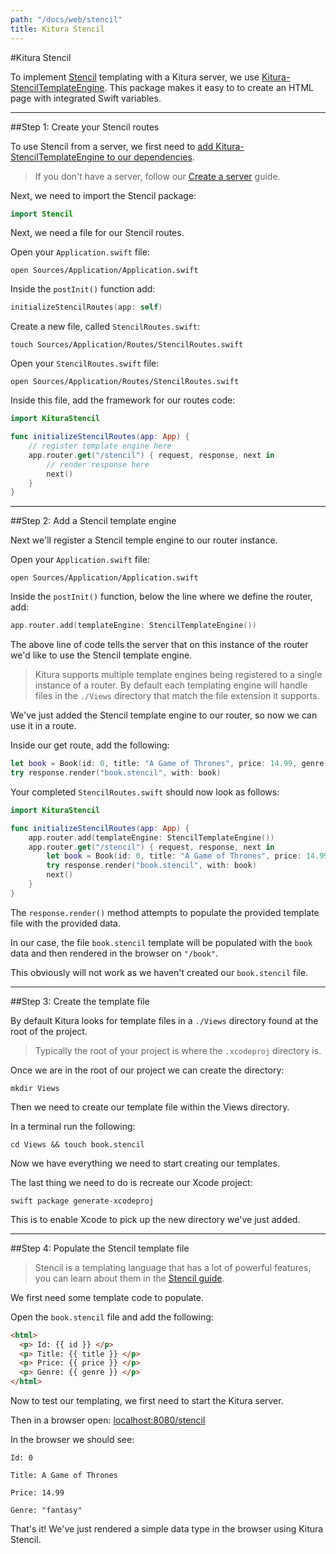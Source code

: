 ```yaml
---
path: "/docs/web/stencil"
title: Kitura Stencil
---
```


#Kitura Stencil

To implement [Stencil](https://github.com/stencilproject/Stencil) templating with a Kitura server, we use [Kitura-StencilTemplateEngine](https://github.com/IBM-Swift/Kitura-StencilTemplateEngine). This package makes it easy to to create an HTML page with integrated Swift variables.

---

##Step 1: Create your Stencil routes

To use Stencil from a server, we first need to [add Kitura-StencilTemplateEngine to our dependencies](https://github.com/IBM-Swift/Kitura-StencilTemplateEngine#add-dependencies).

> If you don't have a server, follow our [Create a server](../getting-started/create-server-cli) guide.

Next, we need to import the Stencil package:

```swift
import Stencil
```

Next, we need a file for our Stencil routes.

Open your `Application.swift` file:

```
open Sources/Application/Application.swift
```

Inside the `postInit()` function add:

```swift
initializeStencilRoutes(app: self)
```

Create a new file, called `StencilRoutes.swift`:

```
touch Sources/Application/Routes/StencilRoutes.swift
```

Open your `StencilRoutes.swift` file:

```
open Sources/Application/Routes/StencilRoutes.swift
```

Inside this file, add the framework for our routes code:

```swift
import KituraStencil

func initializeStencilRoutes(app: App) {
    // register template engine here
    app.router.get("/stencil") { request, response, next in
        // render response here
        next()
    }
}
```

---

##Step 2: Add a Stencil template engine

Next we'll register a Stencil temple engine to our router instance.

Open your `Application.swift` file:

```
open Sources/Application/Application.swift
```

Inside the `postInit()` function, below the line where we define the router, add:

```swift
app.router.add(templateEngine: StencilTemplateEngine())
```

The above line of code tells the server that on this instance of the router we'd like to use the Stencil template engine.

> Kitura supports multiple template engines being registered to a single instance of a router. By default each templating engine will handle files in the `./Views` directory that match the file extension it supports.

We've just added the Stencil template engine to our router, so now we can use it in a route.

Inside our get route, add the following:

```swift
let book = Book(id: 0, title: "A Game of Thrones", price: 14.99, genre: "fantasy")
try response.render("book.stencil", with: book)
```

Your completed `StencilRoutes.swift` should now look as follows:

```swift
import KituraStencil

func initializeStencilRoutes(app: App) {
    app.router.add(templateEngine: StencilTemplateEngine())
    app.router.get("/stencil") { request, response, next in
        let book = Book(id: 0, title: "A Game of Thrones", price: 14.99, genre: "fantasy")
        try response.render("book.stencil", with: book)
        next()
    }
}
```

The `response.render()` method attempts to populate the provided template file with the provided data.

In our case, the file `book.stencil` template will be populated with the `book` data and then rendered in the browser on `"/book"`.

This obviously will not work as we haven't created our `book.stencil` file.

---

##Step 3: Create the template file

By default Kitura looks for template files in a `./Views` directory found at the root of the project.

> Typically the root of your project is where the `.xcodeproj` directory is.

Once we are in the root of our project we can create the directory:

```
mkdir Views
```

Then we need to create our template file within the Views directory.

In a terminal run the following:

```
cd Views && touch book.stencil
```

Now we have everything we need to start creating our templates.

The last thing we need to do is recreate our Xcode project:

```
swift package generate-xcodeproj
```

This is to enable Xcode to pick up the new directory we've just added.

---

##Step 4: Populate the Stencil template file

> Stencil is a templating language that has a lot of powerful features, you can learn about them in the [Stencil guide](http://stencil.fuller.li/en/latest/).

We first need some template code to populate.

Open the `book.stencil` file and add the following:

```html
<html>
  <p> Id: {{ id }} </p>
  <p> Title: {{ title }} </p>
  <p> Price: {{ price }} </p>
  <p> Genre: {{ genre }} </p>
</html>
```

Now to test our templating, we first need to start the Kitura server.

Then in a browser open: <a href="http://localhost:8080/stencil" target="blank">localhost:8080/stencil</a>

In the browser we should see:

```
Id: 0

Title: A Game of Thrones

Price: 14.99

Genre: "fantasy"
```

That's it! We've just rendered a simple data type in the browser using Kitura Stencil.
